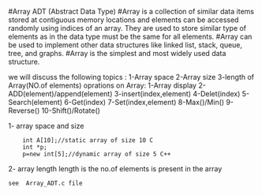 #Array ADT (Abstract Data Type)
#Array is a collection of similar data items stored at contiguous memory locations and elements can be accessed randomly using indices of an array. They are used to store similar type of elements as in the data type must be the same for all elements.
#Array can be used to implement other data structures like linked list, stack, queue, tree, and graphs.
#Array is the simplest and most widely used data structure.

we will discuss the following topics :
    1-Array space
    2-Array size
    3-length of Array(NO.of elements)
    oprations on Array:
    1-Array display
    2-ADD(element)/append(element)
    3-insert(index,element)
    4-Delet(index)
    5-Search(element)
    6-Get(index)
    7-Set(index,element)
    8-Max()/Min()
    9-Reverse()
    10-Shift()/Rotate()

1- array space and size

        int A[10];//static array of size 10 C
        int *p;
        p=new int[5];//dynamic array of size 5 C++
2- array length
    length is the no.of elements is present in the array 

    see  Array_ADT.c file
     

     
